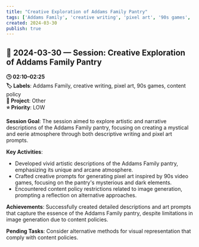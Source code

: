 ```yaml
---
title: "Creative Exploration of Addams Family Pantry"
tags: ['Addams Family', 'creative writing', 'pixel art', '90s games', 'content policy']
created: 2024-03-30
publish: true
---
```


## 📅 2024-03-30 — Session: Creative Exploration of Addams Family Pantry

**🕒 02:10–02:25**  
**🏷️ Labels**: Addams Family, creative writing, pixel art, 90s games, content policy  
**📂 Project**: Other  
**⭐ Priority**: LOW  


**Session Goal**: The session aimed to explore artistic and narrative descriptions of the Addams Family pantry, focusing on creating a mystical and eerie atmosphere through both descriptive writing and pixel art prompts.

**Key Activities**: 
- Developed vivid artistic descriptions of the Addams Family pantry, emphasizing its unique and arcane atmosphere.
- Crafted creative prompts for generating pixel art inspired by 90s video games, focusing on the pantry's mysterious and dark elements.
- Encountered content policy restrictions related to image generation, prompting a reflection on alternative approaches.

**Achievements**: Successfully created detailed descriptions and art prompts that capture the essence of the Addams Family pantry, despite limitations in image generation due to content policies.

**Pending Tasks**: Consider alternative methods for visual representation that comply with content policies.
